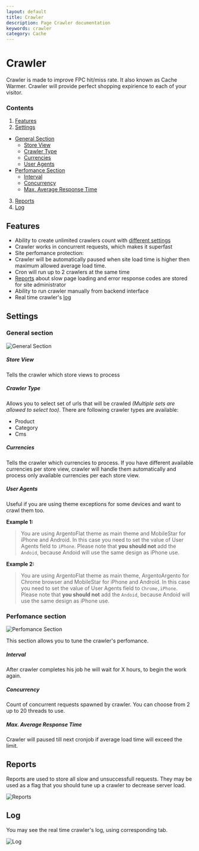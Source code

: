 ```yaml
---
layout: default
title: Crawler
description: Page Crawler documentation
keywords: crawler
category: Cache
---
```


# Crawler
Crawler is made to improve FPC hit/miss rate. It also known as Cache Warmer.
Crawler will provide perfect shopping expirience to each of your visitor.

### Contents
1. [Features](#features)
2. [Settings](#settings)
 - [General Section](#general-section)
      - [Store View](#store-view)
      - [Crawler Type](#crawler-type)
      - [Currencies](#currencies)
      - [User Agents](#user-agents)
 - [Perfomance Section](#perfomance-section)
      - [Interval](#interval)
      - [Concurrency](#concurrency)
      - [Max. Average Response Time](#max-average-response-time)
3. [Reports](#reports)
4. [Log](#log)

## Features
- Ability to create unlimited crawlers count with [different settings](#crawler-settings)
- Crawler works in concurrent requests, which makes it superfast
- Site perfomance protection:
 - Crawler will be automatically paused when site load time is higher then maximum
    allowed average load time.
 - Cron will run up to 2 crawlers at the same time
- [Reports](#crawler-reports) about slow page loading and error response codes are stored for site administrator
- Ability to run crawler manually from backend interface
- Real time crawler's [log](#crawlers-log)

## Settings

### General section
![General Section](https://cldup.com/SUKkTeNODs-3000x3000.png)

##### Store View
Tells the crawler which store views to process

##### Crawler Type
Allows you to select set of urls that will be crawled _(Multiple sets are allowed
to select too)_.
There are following crawler types are available:
- Product
- Category
- Cms

##### Currencies
Tells the crawler which currencies to process. If you have different available
currencies per store view, crawler will handle them automatically and process
only available currencies per each store view.

##### User Agents
Useful if you are using theme exceptions for some devices and want to crawl them
too.

**Example 1:**

> You are using ArgentoFlat theme as main theme and MobileStar for iPhone and Android.
In this case you need to set the value of User Agents field to `iPhone`. Please
note that **you should not** add the `Andoid`, because Andoid will use the same design
as iPhone use.

**Example 2:**

> You are using ArgentoFlat theme as main theme, ArgentoArgento for Chrome browser
and MobileStar for iPhone and Android. In this case you need to set the value of
User Agents field to `Chrome,iPhone`. Please note that **you should not** add
the `Andoid`, because Andoid will use the same design as iPhone use.

### Perfomance section
![Perfomance Section](https://cldup.com/21IsXrOB2k-3000x3000.png)

This section allows you to tune the crawler's perfomance.

##### Interval
After crawler completes his job he will wait for X hours, to begin the work again.

##### Concurrency
Count of concurrent requests spawned by crawler. You can choose from 2 up to 20
threads to use.

##### Max. Average Response Time
Crawler will paused till next cronjob if average load time will exceed the limit.

## Reports
Reports are used to store all slow and unsuccessfull requests. They may be used
as a flag that you should tune up a crawler to decrease server load.

![Reports](https://cldup.com/E5dfplhuoc-3000x3000.png)

## Log
You may see the real time crawler's log, using corresponding tab.

![Log](https://cldup.com/Np3L2mXtqB-3000x3000.png)
